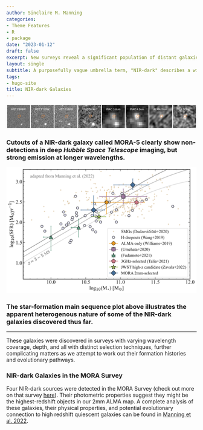 ```yaml
---
author: Sinclaire M. Manning
categories:
- Theme Features
- R
- package
date: "2023-01-12"
draft: false
excerpt: New surveys reveal a significant population of distant galaxies which have gone undetected in the deepest available optical and near-infrared observations. 
layout: single
subtitle: A purposefully vague umbrella term, "NIR-dark" describes a wide array of distant and dust-obscured galaxies characterized by their lack of optical/near-infrared detections, but strong far-infrared, millimeter, and/or radio wavelengths. Our challenge now is to disentangle the distinct galaxy populations which may exist within this broad framework.
tags:
- hugo-site
title: NIR-dark Galaxies
---
```


![mora-5 cutout](cutoutfig_s5_oct15.png)

### Cutouts of a NIR-dark galaxy called MORA-5 clearly show non-detections in deep _Hubble Space Telescope_ imaging, but strong emission at longer wavelengths. 

![NIR-dark MS Plot](sfr_mstar_NIRdark_aug23_2022.png)

### The star-formation main sequence plot above illustrates the apparent heterogenous nature of some of the NIR-dark galaxies discovered thus far.

---

These galaxies were discovered in surveys with varying wavelength coverage, depth, and all with distinct selection techniques, further complicating matters as we attempt to work out their formation histories and evolutionary pathways. 

### NIR-dark Galaxies in the MORA Survey
Four NIR-dark sources were detected in the MORA Survey (check out more on that survey [here](../mora)). Their photometric properties suggest they might be the highest-redshift objects in our 2mm ALMA map. A complete analysis of these galaxies, their physical properties, and potential evolutionary connection to high redshift quiescent galaxies can be found in [Manning et al. 2022](https://ui.adsabs.harvard.edu/abs/2022ApJ...925...23M/abstract).  

